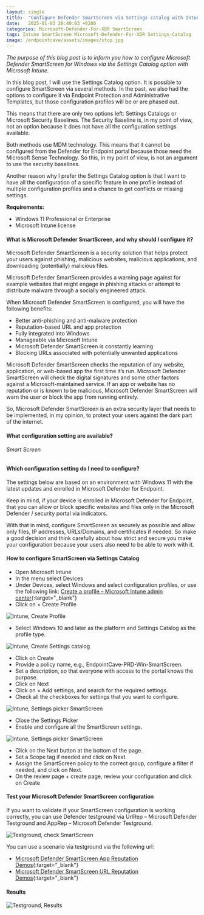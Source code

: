 ```yaml
---
layout: single
title:  "Configure Defender SmartScreen via Settings catalog with Intune"
date:   2025-01-03 20:40:03 +0200
categories: Microsoft-Defender-For-XDR SmartScreen
tags: Intune SmartScreen Microsoft-Defender-For-XDR Settings-Catalog
image: /endpointcave/assets/images/stop.jpg
---
```


*The purpose of this blog post is to inform you how to configure Microsoft Defender SmartScreen for Windows via the Settings Catalog option with Microsoft Intune.*

In this blog post, I will use the Settings Catalog option. It is possible to configure SmartScreen via several methods. In the past, we also had the options to configure it via Endpoint Protection and Administrative Templates, but those configuration profiles will be or are phased out.

This means that there are only two options left: Settings Catalogs or Microsoft Security Baselines. The Security Baseline is, in my point of view, not an option because it does not have all the configuration settings available.

Both methods use MDM technology. This means that it cannot be configured from the Defender for Endpoint portal because those need the Microsoft Sense Technology. So this, in my point of view, is not an argument to use the security baselines.

Another reason why I prefer the Settings Catalog option is that I want to have all the configuration of a specific feature in one profile instead of multiple configuration profiles and a chance to get conflicts or missing settings.

**Requirements:**

* Windows 11 Professional or Enterprise
* Microsoft Intune license

#### What is Microsoft Defender SmartScreen, and why should I configure it?

Microsoft Defender SmartScreen is a security solution that helps protect your users against phishing, malicious websites, malicious applications, and downloading (potentially) malicious files.

Microsoft Defender SmartScreen provides a warning page against for example websites that might engage in phishing attacks or attempt to distribute malware through a socially engineered attack.

When Microsoft Defender SmartScreen is configured, you will have the following benefits:

* Better anti-phishing and anti-malware protection
* Reputation-based URL and app protection
* Fully integrated into Windows
* Manageable via Microsoft Intune
* Microsoft Defender SmartScreen is constantly learning
* Blocking URLs associated with potentially unwanted applications

Microsoft Defender SmartScreen checks the reputation of any website, application, or web-based app the first time it’s run. Microsoft Defender SmartScreen will check the digital signatures and some other factors against a Microsoft-maintained service. If an app or website has no reputation or is known to be malicious, Microsoft Defender SmartScreen will warn the user or block the app from running entirely.

So, Microsoft Defender SmartScreen is an extra security layer that needs to be implemented, in my opinion, to protect your users against the dark part of the internet.

#### What configuration setting are available?

###### Smart Screen



#### Which configuration setting do I need to configure?

The settings below are based on an environment with Windows 11 with the latest updates and enrolled in Microsoft Defender for Endpoint.

Keep in mind, if your device is enrolled in Microsoft Defender for Endpoint, that you can allow or block specific websites and files only in the Microsoft Defender / security portal via indicators.

With that in mind, configure SmartScreen as securely as possible and allow only files, IP addresses, URLs/Domains, and certificates if needed. So make a good decision and think carefully about how strict and secure you make your configuration because your users also need to be able to work with it.

#### How to configure SmartScreen via Settings Catalog

* Open Microsoft Intune
* In the menu select Devices
* Under Devices, select Windows and select configuration profiles, or use the following link: [Create a profile – Microsoft Intune admin center](https://intune.microsoft.com/#view/Microsoft_Intune_DeviceSettings/DevicesWindowsMenu/~/configuration){:target="_blank"}
* Click on + Create Profile

![Intune, Create Profile ](/endpointcave/assets/images/create-profile.png)

* Select Windows 10 and later as the platform and Settings Catalog as the profile type.

![Intune, Create Settings catalog ](/endpointcave/assets/images/create-settings-catalog.png)

* Click on Create
* Provide a policy name, e.g., EndpointCave-PRD-Win-SmartScreen.
* Set a description, so that everyone with access to the portal knows the purpose.
* Click on Next
* Click on + Add settings, and search for the required settings.
* Check all the checkboxes for settings that you want to configure.

![Intune, Settings picker SmartScreen ](/endpointcave/assets/images/settings-picker-smartscreen.png)

* Close the Settings Picker
* Enable and configure all the SmartScreen settings.

![Intune, Settings picker SmartScreen ](/endpointcave/assets/images/smartscreen-settings.png)

* Click on the Next button at the bottom of the page.
* Set a Scope tag if needed and click on Next.
* Assign the SmartScreen policy to the correct group, configure a filter if needed, and click on Next.
* On the review page + create page, review your configuration and click on Create

#### Test your Microsoft Defender SmartScreen configuration

If you want to validate if your SmartScreen configuration is working correctly, you can use Defender testground via UrlRep – Microsoft Defender Testground and AppRep – Microsoft Defender Testground. 

![Testground, check SmartScreen ](/endpointcave/assets/images/playground-smartscreen.png)

You can use a scenario via testground via the following url: 

* [Microsoft Defender SmartScreen App Reputation Demos](https://demo.wd.microsoft.com/Page/AppRep){:target="_blank"}
* [Microsoft Defender SmartScreen URL Reputation Demos](https://demo.wd.microsoft.com/Page/UrlRep){:target="_blank"}

#### Results

![Testground, Results ](/endpointcave/assets/images/Site-blocked.png)

